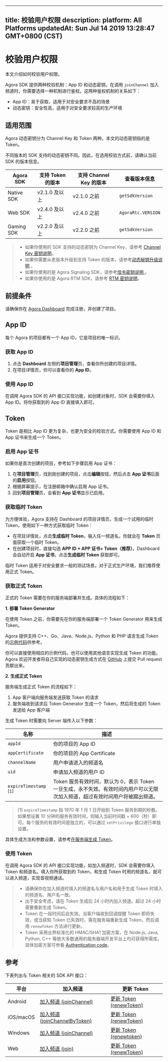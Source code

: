 
---
title: 校验用户权限
description: 
platform: All Platforms
updatedAt: Sun Jul 14 2019 13:28:47 GMT+0800 (CST)
---
# 校验用户权限
本文介绍如何校验用户权限。

Agora SDK 提供两种校验机制：App ID 和动态密钥。在调用 `joinChannel` 加入频道时，你需要选择一种机制进行鉴权。这两种鉴权机制的关系如下：

- App ID：易于获取，适用于对安全要求不高的场景
- 动态密钥：安全性高，适用于对安全要求较高的生产环境

## 适用范围

Agora 动态密钥分为 Channel Key 和 Token 两种。本文的动态密钥指的是 Token。

不同版本的 SDK 支持的动态密钥不同。因此，在选用校验方式前，请确认当前 SDK 的版本信息。

| Agora SDK  | 支持 Token 的版本 | 支持 Channel Key 的版本 | 查看版本信息       |
| ---------- | ----------------- | ----------------------- | ------------------ |
| Native SDK | v2.1.0 及以上     | v2.1.0 之前             | `getSdkVersion`    |
| Web SDK    | v2.4.0 及以上     | v2.4.0 之前             | `AgoraRtc.VERSION` |
| Gaming SDK | v2.2.0 及以上     | v2.2.0 之前             | `getSdkVersion`    |

> - 如果你使用的 SDK 支持的动态密钥为 Channel Key，请参考 [Channel Key 密钥说明](https://docs.agora.io/cn/Agora%20Platform/channel_key?platform=All%20Platform)。
> - 如果你需要从老版本升级到支持 Token 的版本，请参考[动态秘钥升级说明](../../cn/Agora%20Platform/token_migration.md) 。
> - 如果你使用的是 Agora Signaling SDK，请参考[信令密钥说明 ](https://docs.agora.io/cn/Agora%20Platform/key_signaling)。
> - 如果你使用的是 Agora RTM SDK，请参考 [RTM 密钥说明](https://docs.agora.io/cn/Real-time-Messaging/RTM_key?platform=All%20Platforms)。

## 前提条件

请确保你在  [Agora Dashboard](https://dashboard.agora.io/) 完成注册，并创建了项目。

<a name = "appid"></a>
## App ID

每个 Agora 的项目都有一个 App ID，它是项目的唯一标识。

### 获取 App ID

1. 点击 **Dashboard** 左侧的**项目管理**页，查看你所创建的项目详情。
2. 在项目详情页，你可以查看你的 **App ID**。

### 使用 App ID

在调用 Agora SDK 的 API 接口实现功能，如创建对象时，SDK 会需要你填入 App ID。将你获取到的 App ID 直接填入即可。

<a name = "Token"></a>
## Token

Token 是相比 App ID 更为复杂，也更为安全的校验方式。你需要使用 App ID 和 App 证书来生成一个 Token。

<a name = "appcertificate"></a>

### 启用 App 证书

如果你是首次创建的项目，参考如下步骤启用 App 证书：

1. 在**项目管理**页，找到刚创建的项目，点击**编辑**按钮，然后点击 **App 证书**后面的**启用**按钮。
2. 根据屏幕提示，在注册邮箱中确认启用 App 证书。
3. 回到**项目管理**页，会看到 **App 证书**显示已启用。

### 获取临时 Token

为方便体验，Agora 支持在 Dashboard 的项目详情页，生成一个试用的临时 Token。使用如下一种方式获取临时 Token：

* 在项目详情处，点击**生成临时 Token**，输入任一频道名，你就会在 **Token** 页面获取一个临时 Token。
* 在创建项目时，直接勾选 **APP ID + APP 证书+ Token（推荐）**。Dashboard 会自动开启 **App 证书**。点击**生成临时 Token** 获取即可。

临时 Token 适用于对安全要求一般的测试场景。对于正式生产环境，我们推荐使用正式 Token。

### 获取正式 Token

正式的 Token 需要在你的服务端部署并生成。具体的流程如下：

**1. 部署 Token Generator**

在使用 Token 之前，你需要先在你的服务端部署一个 Token Generator 用来生成 Token。

Agora 提供支持 C++、Go、Java、Node.js、Python 和 PHP 语言生成 Token 的[示例代码](https://github.com/AgoraIO/Tools/tree/master/DynamicKey/AgoraDynamicKey)供参考。

你可以直接使用相应的示例代码，也可以使用其他语言实现生成 Token 的功能。 Agora 欢迎开发者将自己实现的动态密钥生成方式在 [GitHub](https://github.com/AgoraIO/Tools/tree/master/DynamicKey/AgoraDynamicKey) 上提交 Pull request 贡献出来。

<a name = "Generate_Token"></a>

**2. 生成正式 Token**

服务端生成正式 Token 的流程如下：

1. App 客户端向服务端发送获取 Token 的请求
2. 服务端收到请求后 Token Generator 生成一个 Token，然后将生成的 Token 发送给 App 客户端

生成 Token 时需要向 Server 端传入以下参数：

<table>
<colgroup>
<col/>
<col/>
</colgroup>
<thead>
<tr><th>名称</th>
<th>描述</th>
</tr>
</thead>
<tbody>
<tr><td><code>appId</code></td>
<td>你的项目的 App ID</td>
</tr>
<tr><td><code>appCertificate</code></td>
<td>你的项目的 App Certificate</td>
</tr>
<tr><td><code>channelName</code></td>
<td>用户申请进入的频道名</td>
</tr>
<tr><td><code>uid</code> </td>
<td>申请加入频道的用户 ID</td>
</tr>
<tr><td><code>expireTimestamp</code>  <sup>[1]</sup></td>
<td>Token 服务有效时间，默认为 0，表示 Token 一旦生成，永不失效。有效时间内用户可以无限次加入频道，超过有效时间用户将被踢出频道。</td>
</tr>
</tbody>
</table>

> [1] `expireTimestamp` 指 1970 年 1 月 1 日开始到 Token 服务到期的秒数。如果想设置 10 分钟的服务有效时间，则输入当前时间戳 + 600（秒）即可。每个服务的有效时间是独立的，可以通过 `setPrivilege` 接口进行单独设置。


具体生成方法和参数设置，请参考[在服务端生成 Token](../../cn/null/token_server.md)。

### 使用 Token

在调用 Agora SDK 的 API 接口实现功能，如加入频道时，SDK 会需要你填入 Token 和频道名。填入你所获取到的 Token，和生成 Token 时用的频道名，就可以进入频道，实现音视频通话。

> - 请确保你在加入频道时填入的频道名与用户名和用于生成 Token 时填入的频道名、用户名一致。
> - 出于安全考虑，请在 Token 生成后 24 小时内加入频道。超过 24 小时需要重新生成 Token。
> - Token 在一段时间后会失效。当客户端收到回调提醒 Token 即将失效，或当获知 Token 已失效时，需在服务端重新生成 Token，然后调用 `renewToken` 方法进行更新。
> - Token 采用业界标准化的 HMAC/SHA1 加密方案，在 Node.js, Java, Python, C++ 等绝大多数通用的服务器端开发平台上均可获得所需库。具体加密方案可参看 [Authentication code](http://en.wikipedia.org/wiki/Hash-based_message_authentication_code)。

## 参考

下表列出与 Token 相关的 SDK API 接口：

<table>
<colgroup>
<col/>
<col/>
<col/>
</colgroup>
<thead>
<tr><th>平台</th>
<th>加入频道</th>
<th>更新 Token</th>
</tr>
</thead>
<tbody>
<tr><td>Android</td>
<td><a href="https://docs.agora.io/cn/Interactive%20Gaming/API%20Reference/java/classio_1_1agora_1_1rtc_1_1_rtc_engine.html#a8b308c9102c08cb8dafb4672af1a3b4c"><span>加入频道 (joinChannel)</span></a></td>
<td><a href="https://docs.agora.io/cn/Interactive%20Gaming/API%20Reference/java/classio_1_1agora_1_1rtc_1_1_rtc_engine.html#af1428905e5778a9ca209f64592b5bf80"><span>更新 Token (renewToken)</span></a></td>
</tr>
<tr><td>iOS/macOS</td>
<td><a href="https://docs.agora.io/cn/Interactive%20Gaming/API%20Reference/oc/Classes/AgoraRtcEngineKit.html#//api/name/joinChannelByToken:channelId:info:uid:joinSuccess:"><span>加入频道 (joinChannelByToken)</span></a></td>
<td><a href="https://docs.agora.io/cn/Interactive%20Gaming/API%20Reference/oc/Classes/AgoraRtcEngineKit.html#//api/name/renewToken:"><span>更新 Token (renewToken)</span></a></td>
</tr>
<tr><td>Windows</td>
<td><a href="https://docs.agora.io/cn/Interactive%20Gaming/API%20Reference/cpp/classagora_1_1rtc_1_1_i_rtc_engine.html#adc937172e59bd2695ea171553a88188c"><span>加入频道 (joinChannel)</span></a></td>
<td><a href="https://docs.agora.io/cn/Interactive%20Gaming/API%20Reference/cpp/classagora_1_1rtc_1_1_i_rtc_engine.html#a8f25b5ff97e2a070a69102e379295739"><span>更新 Token (renewtoken)</span></a></td>
</tr>
<tr><td>Web</td>
<td><a href="https://docs.agora.io/cn/Interactive%20Gaming/API%20Reference/web/interfaces/agorartc.client.html#join"><span>加入频道 (join)</span></a></td>
<td><a href="https://docs.agora.io/cn/Interactive%20Gaming/API%20Reference/web/interfaces/agorartc.client.html#renewtoken"><span>更新 Token (renewToken)</span></a></td>
</tr>
</tbody>
</table>
